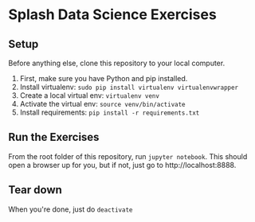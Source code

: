 # Splash Data Science Exercises

## Setup

Before anything else, clone this repository to your local computer.

1. First, make sure you have Python and pip installed.
2. Install virtualenv: `sudo pip install virtualenv virtualenvwrapper`
3. Create a local virtual env: `virtualenv venv`
4. Activate the virtual env: `source venv/bin/activate`
5. Install requirements: `pip install -r requirements.txt`

## Run the Exercises

From the root folder of this repository, run `jupyter notebook`. This should open a browser up for you, but if not, just go to http://localhost:8888.

## Tear down

When you're done, just do `deactivate`
